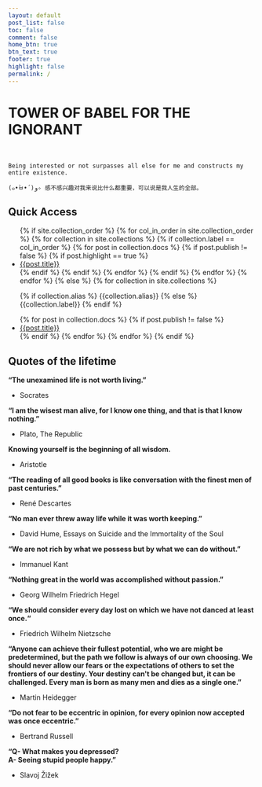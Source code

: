 ```yaml
---
layout: default
post_list: false
toc: false
comment: false
home_btn: true
btn_text: true
footer: true
highlight: false
permalink: /
---
```


# TOWER OF BABEL FOR THE IGNORANT

<br>

`Being interested or not surpasses all else for me and constructs my entire existence.`

`(๑•̀ㅂ•́)و✧ 感不感兴趣对我来说比什么都重要，可以说是我人生的全部。`

## Quick Access

<tr>
    <td>
        <ul>
            {% if site.collection_order %}
                {% for col_in_order in site.collection_order %}
                    {% for collection in site.collections %}
                        {% if collection.label == col_in_order %}
                            {% for post in collection.docs %}
                                {% if post.publish != false %}
                                   {% if post.highlight == true %}
                                    <li>
                                        <a class="a_title" href="{{site.url}}{{site.baseurl}}{{post.url}}">{{post.title}}</a>
                                    </li>
                                    {% endif %}
                                {% endif %}
                            {% endfor %}
                        {% endif %}
                    {% endfor %}
                {% endfor %}
            {% else %}
                {% for collection in site.collections %}
                    <p class="h_collection_label">
                        {% if collection.alias %}
                            {{collection.alias}}
                        {% else %}
                            {{collection.label}}
                        {% endif %}
                    </p>
                    {% for post in collection.docs %}
                        {% if post.publish != false %}
                            <li>
                                <a class="a_title" href="{{site.url}}{{site.baseurl}}{{post.url}}">{{post.title}}</a>
                            </li>
                        {% endif %}
                    {% endfor %}
                {% endfor %}
            {% endif %}
        </ul>
    </td>
</tr>



## Quotes of the lifetime

**“The unexamined life is not worth living.”**
  - Socrates

**“I am the wisest man alive, for I know one thing, and that is that I know nothing.”**
  - Plato, The Republic

**Knowing yourself is the beginning of all wisdom.**
  - Aristotle

**“The reading of all good books is like conversation with the finest men of past centuries.”**
  - René Descartes

**“No man ever threw away life while it was worth keeping.”**
  - David Hume, Essays on Suicide and the Immortality of the Soul

**“We are not rich by what we possess but by what we can do without.”**
  - Immanuel Kant

**“Nothing great in the world was accomplished without passion.”**
  - Georg Wilhelm Friedrich Hegel

**“We should consider every day lost on which we have not danced at least once.“**
  - Friedrich Wilhelm Nietzsche

**“Anyone can achieve their fullest potential, who we are might be predetermined, but the path we follow is always of our own choosing. We should never allow our fears or the expectations of others to set the frontiers of our destiny. Your destiny can't be changed but, it can be challenged. Every man is born as many men and dies as a single one.”**
  - Martin Heidegger

**“Do not fear to be eccentric in opinion, for every opinion now accepted was once eccentric.”**
  - Bertrand Russell

**“Q- What makes you depressed?<br>A- Seeing stupid people happy.”**
  - Slavoj Žižek